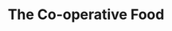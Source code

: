 ---
title: "The Co-operative Food"
url: /derby/the-co-operative-food-prince-charles-avenue/
shop: Supermarkt
---